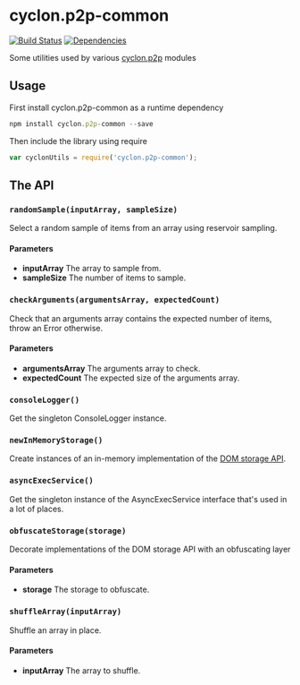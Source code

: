 cyclon.p2p-common
====================

[![Build Status](https://travis-ci.org/nicktindall/cyclon.p2p-common.svg)](https://travis-ci.org/nicktindall/cyclon.p2p-common)
[![Dependencies](https://david-dm.org/nicktindall/cyclon.p2p-common.png)](https://david-dm.org/nicktindall/cyclon.p2p-common)

Some utilities used by various [cyclon.p2p](https://github.com/nicktindall/cyclon.p2p) modules

Usage
-----
First install cyclon.p2p-common as a runtime dependency

```javascript
npm install cyclon.p2p-common --save
```

Then include the library using require

```javascript
var cyclonUtils = require('cyclon.p2p-common');
```

The API
-------

### `randomSample(inputArray, sampleSize)`

Select a random sample of items from an array using reservoir sampling.

#### Parameters
* **inputArray** The array to sample from.
* **sampleSize** The number of items to sample.

### `checkArguments(argumentsArray, expectedCount)`

Check that an arguments array contains the expected number of items, throw an Error otherwise.

#### Parameters
* **argumentsArray** The arguments array to check.
* **expectedCount** The expected size of the arguments array.

### `consoleLogger()`

Get the singleton ConsoleLogger instance.

### `newInMemoryStorage()`

Create instances of an in-memory implementation of the [DOM storage API](http://dev.w3.org/html5/webstorage/#storage-0).

### `asyncExecService()`

Get the singleton instance of the AsyncExecService interface that's used in a lot of places.

### `obfuscateStorage(storage)`

Decorate implementations of the DOM storage API with an obfuscating layer

#### Parameters
* **storage** The storage to obfuscate.

### `shuffleArray(inputArray)`

Shuffle an array in place.

#### Parameters
* **inputArray** The array to shuffle.

